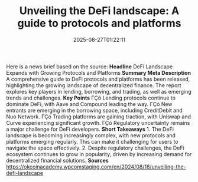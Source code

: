 ﻿---
title: "Unveiling the DeFi landscape: A guide to protocols and platforms"
date: "2025-08-27T01:22:11"
category: "Markets"
summary: ""
slug: "unveiling the defi landscape a guide to protocols and platfo"
source_urls:
  - "https://okcoinacademy.wpcomstaging.com/en/2024/08/18/unveiling-the-defi-landscape"
seo:
  title: "Unveiling the DeFi landscape: A guide to protocols and platforms | Hash n Hedge"
  description: ""
  keywords: ["news", "markets", "brief"]
---
Here is a news brief based on the source:  **Headline** DeFi Landscape Expands with Growing Protocols and Platforms  **Summary Meta Description** A comprehensive guide to DeFi protocols and platforms has been released, highlighting the growing landscape of decentralized finance. The report explores key players in lending, borrowing, and trading, as well as emerging trends and challenges.  **Key Points**  ΓÇó Lending protocols continue to dominate DeFi, with Aave and Compound leading the way. ΓÇó New entrants are emerging in the borrowing space, including CreditDebit and Nuo Network. ΓÇó Trading platforms are gaining traction, with Uniswap and Curve experiencing significant growth. ΓÇó Regulatory uncertainty remains a major challenge for DeFi developers.  **Short Takeaways**  1. The DeFi landscape is becoming increasingly complex, with new protocols and platforms emerging regularly. This can make it challenging for users to navigate the space effectively. 2. Despite regulatory challenges, the DeFi ecosystem continues to grow in popularity, driven by increasing demand for decentralized financial solutions.  **Sources** https://okcoinacademy.wpcomstaging.com/en/2024/08/18/unveiling-the-defi-landscape 
